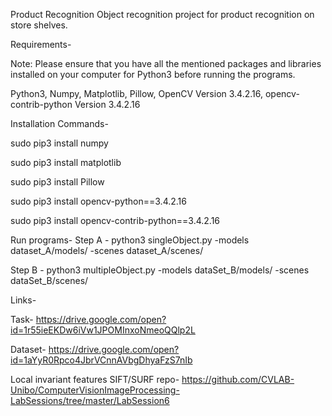 Product Recognition
Object recognition project for product recognition on store shelves.

Requirements-

Note: Please ensure that you have all the mentioned packages and libraries installed on your computer for Python3 before running the programs.

Python3, Numpy, Matplotlib, Pillow, OpenCV Version 3.4.2.16, opencv-contrib-python Version 3.4.2.16

Installation Commands-

sudo pip3 install numpy

sudo pip3 install matplotlib

sudo pip3 install Pillow

sudo pip3 install opencv-python==3.4.2.16

sudo pip3 install opencv-contrib-python==3.4.2.16

Run programs-
Step A -
python3 singleObject.py -models dataset_A/models/ -scenes dataset_A/scenes/

Step B -
python3 multipleObject.py -models dataSet_B/models/ -scenes dataSet_B/scenes/

Links-

Task- 
https://drive.google.com/open?id=1r55ieEKDw6iVw1JPOMInxoNmeoQQlp2L

Dataset-
https://drive.google.com/open?id=1aYyR0Rpco4JbrVCnnAVbgDhyaFzS7nIb

Local invariant features SIFT/SURF repo-
https://github.com/CVLAB-Unibo/ComputerVisionImageProcessing-LabSessions/tree/master/LabSession6
